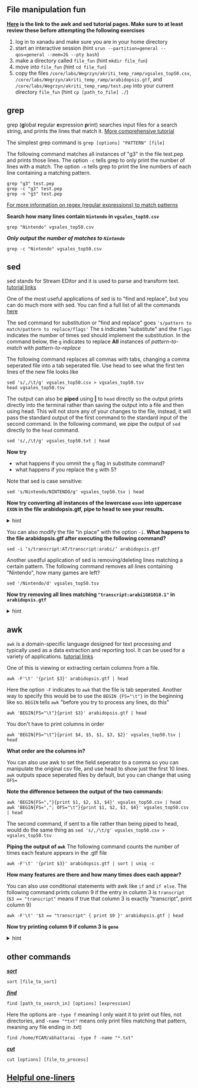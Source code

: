 ## File manipulation fun
**[Here](review_awk_and_sed.md) is the link to the awk and sed tutorial pages. Make sure to at least review these before attempting the following exercises**


1. log in to xanadu and make sure you are in your home directory
2. start an interactive session (hint `srun --partition=general --qos=general --mem=2G --pty bash`)
3. make a directory called `file_fun` (hint `mkdir file_fun`)
4. move into `file_fun` (hint `cd file_fun`)
5. copy the files `/core/labs/Wegrzyn/akriti_temp_ramp/vgsales_top50.csv`, `/core/labs/Wegrzyn/akriti_temp_ramp/arabidopsis.gtf`, and `/core/labs/Wegrzyn/akriti_temp_ramp/test.pep` into your current directory `file_fun` (hint `cp [path_to_file] ./`)


## grep

grep (**g**lobal **r**egular **e**xpression **p**rint) searches input files for a search string, and prints the lines that match it. [More comprehensive tutorial](https://www.geeksforgeeks.org/grep-command-in-unixlinux/)

The simplest grep command is `grep [options] "PATTERN" [file]`

The following command matches all instances of "g3" in the file test.pep and prints those lines. The option `-c` tells grep to only print the number of lines with a match. The option `-n` tells grep to print the line numbers of each line containing a matching pattern.
```
grep "g3" test.pep
grep -c "g3" test.pep
grep -n "g3" test.pep
```

[For more information on regex (regular expressions) to match patterns](https://www.gnu.org/software/grep/manual/html_node/Regular-Expressions.html)

**Search how many lines contain `Nintendo` in `vgsales_top50.csv`**

```
grep "Nintendo" vgsales_top50.csv
```
***Only output the number of matches to `Nintendo`***

```
grep -c "Nintendo" vgsales_top50.csv
```

## sed

sed stands for Stream EDitor and it is used to parse and transform text. [tutorial links](review_awk_and_sed.md)

One of the most useful applications of sed is to "find and replace", but you can do much more with sed. You can find a full list of all the commands [here](https://www.gnu.org/software/sed/manual/sed.html#sed-commands-list)

The sed command for substitution or "find and replace" goes `'s/pattern to match/pattern to replace/flags'` The s indicates "substitute" and the `flags` indicates the number of times sed should implement the substitution. In the command below, the `g` indicates to replace **All** instances of *pattern-to-match* with *pattern-to-replace* 

The following command replaces all commas with tabs, changing a comma seperated file into a tab seperated file. Use head to see what the first ten lines of the new file looks like 
```
sed 's/,/\t/g' vgsales_top50.csv > vgsales_top50.tsv
head vgsales_top50.tsv
```
The output can also be **piped** using **\|** to `head` directly so the output prints directly into the terminal rather than saving the output into a file and then using head. This will not store any of your changes to the file, instead, it will pass the standard output of the first command to the standard input of the second command. In the following command, we pipe the output of `sed` directly to the `head` command.

```
sed 's/,/\t/g' vgsales_top50.txt | head 
```

**Now try**
- what happens if you ommit the `g` flag in substitute command? 
- what happens if you replace the `g` with 5?

Note that sed is case sensitive: 
```
sed 's/Nintendo/NINTENDO/g' vgsales_top50.tsv | head 
```

**Now try converting all instances of the lowercase `exon` into uppercase `EXON` in the file arabidopsis.gtf, pipe to head to see your results.**

<p>
<details>
<summary>hint</summary>
<pre><code>
sed ‘s/exon/EXON/’ arabidopsis.gtf | head
</code></pre>
</details>
</p>

You can also modify the file "in place" with the option `-i`. **What happens to the file arabidopsis.gtf after executing the following command?**
```
sed -i ‘s/transcript:AT/transcript:arabi/’ arabidopsis.gtf
``` 
Another usedful application of sed is removing/deleting lines matching a certain pattern. The following command removes all lines containing "Nintendo", how many games are left?
```
sed '/Nintendo/d' vgsales_top50.tsv
```

**Now try removing all lines matching `"transcript:arabi1G01010.1"` in `arabidopsis.gtf`**

<p>
<details>
<summary>hint</summary>
<pre><code>
sed -i ‘/"transcript:arabi1G01010.1"/d’ arabidopsis.gtf
</code></pre>
</details>
</p>


## awk 
`awk` is a domain-specific language designed for text processing and typically used as a data extraction and reporting tool. It can be used for a variety of applications. [tutorial links](review_awk_and_sed.md)

One of this is viewing or extracting certain columns from a file.

```
awk -F'\t' '{print $3}' arabidopsis.gtf | head
```
Here the option `-F` indicates to `awk` that the file is tab seperated. Another way to specify this would be to use the `BEGIN {FS="\t"}` in the beginning like so. `BEGIN` tells `awk` "before you try to process any lines, do this"
```
awk 'BEGIN{FS="\t"}{print $3}' arabidopsis.gtf | head 
```

You don't have to print columns in order
```
awk 'BEGIN{FS="\t"}{print $4, $5, $1, $3, $2}' vgsales_top50.tsv | head
```
**What order are the columns in?**

You can also use awk to set the field seperator to a comma so you can manipulate the original csv file, and use head to show just the first 10 lines. `awk` outputs space seperated files by default, but you can change that using `OFS=`

**Note the difference between the output of the two commands:**

```
awk 'BEGIN{FS=","}{print $1, $2, $3, $4}' vgsales_top50.csv | head
awk 'BEGIN{FS=","; OFS="\t"}{print $1, $2, $3, $4}' vgsales_top50.csv | head
```  

The second command, if sent to a file rather than being piped to head, would do the same thing as `sed 's/,/\t/g' vgsales_top50.csv > vgsales_top50.tsv`

**Piping the output of `awk`** 
The following command counts the number of times each feature appears in the .gtf file

```
awk -F'\t' '{print $3}' arabidopsis.gtf | sort | uniq -c
```
**How many features are there and how many times does each appear?**

You can also use conditional statements with awk like `if` and `if else`. The following command prints column 9 if the entry in column 3 is `transcript` (`$3 == "transcript"` means if true that column 3 is exactly "transcript", print column 9)
```
awk -F'\t' '$3 == "transcript" { print $9 }' arabidopsis.gtf | head
```
**Now try printing column 9 if column 3 is `gene`**

<p>
<details>
<summary>hint</summary>
<pre><code>
awk -F'\t' '$3 == "gene" { print $9 }' arabidopsis.gtf | head
</code></pre>
</details>
</p>

## other commands

[***sort***](https://www.redhat.com/sysadmin/sort-command-linux)

`sort [file_to_sort]`

[***find***](https://www.redhat.com/sysadmin/linux-find-command)

`find [path_to_search_in] [options] [expression]`

Here the options are `-type f` meaning I only want it to print out files, not directories, and `-name "*txt"` means only print files matching that pattern, meaning any file ending in .txt)

`find /home/FCAM/abhattarai -type f -name "*.txt"` 

[***cut***](https://www.baeldung.com/linux/cut-command)

`cut [options] [file_to_process]`


## [Helpful one-liners](https://github.com/stephenturner/oneliners)
